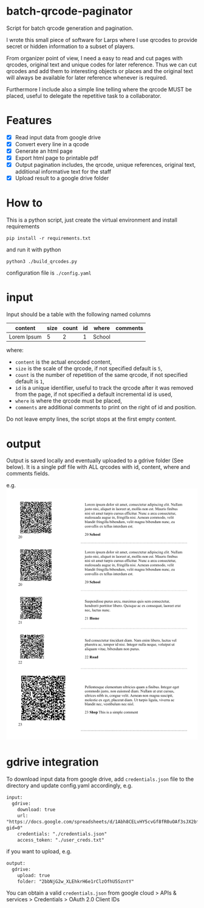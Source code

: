 # batch-qrcode-paginator
Script for batch qrcode generation and pagination.

I wrote this small piece of software for Larps where I use qrcodes to provide secret or hidden information to
a subset of players.

From organizer point of view, I need a easy to read and cut pages 
with qrcodes, original text and unique codes for later reference.
Thus we can cut qrcodes and add them to interesting objects or places
and the original text will always be available for later reference whenever is required.

Furthermore I include also a simple line telling where the qrcode MUST be placed,
useful to delegate the repetitive task to a collaborator.

# Features

- [x] Read input data from google drive
- [x] Convert every line in a qcode
- [x] Generate an html page
- [x] Export html page to printable pdf
- [x] Output pagination includes, the qrcode, unique references, original text, additional informative text for the staff
- [x] Upload result to a google drive folder

# How to

This is a python script, just create the virtual environment and install requirements

```
pip install -r requirements.txt
```

and run it with python

```
python3 ./build_qrcodes.py
```

configuration file is `./config.yaml`

# input 

Input should be a table with the following named columns

| content     | size | count | id | where  | comments |
|-------------|------|-------|----|--------|----------|
| Lorem Ipsum | 5    | 2     | 1  | School |          |

where:
- `content` is the actual encoded content,
- `size` is the scale of the qrcode, if not specified default is `5`,
- `count` is the number of repetition of the same qrcode, if not specified default is `1`,
- `id` is a unique identifier, useful to track the qrcode after it was removed from the page, if not specified a default incremental id is used,
- `where` is where the qrcode must be placed,
- `comments` are additional comments to print on the right of id and position.

Do not leave empty lines, the script stops at the first empty content.

# output

Output is saved locally and eventually uploaded to a gdrive folder (See below).
It is a single pdf file with ALL qrcodes with id, content, where and comments fields.

e.g.
![example_output.png](example_output.png)

# gdrive integration

To download input data from google drive, add `credentials.json` file to the directory and update
config.yaml accordingly, e.g.

```
input:
  gdrive:
    download: true
    url: "https://docs.google.com/spreadsheets/d/1Abh8CELvHY5cvGf8fR0uOAf3sJX2bf1_Pi4Iv9ch1p4/edit?gid=0"
    credentials: "./credentials.json"
    access_token: "./user_creds.txt"
```

if you want to upload, e.g.

```
output:
  gdrive:
    upload: true
    folder: "2bbNjG2w_XLEhkrH6e1rClzOfhU5SzntY"
```

You can obtain a valid `credentials.json` from google cloud > APIs & services > Credentials > OAuth 2.0 Client IDs


